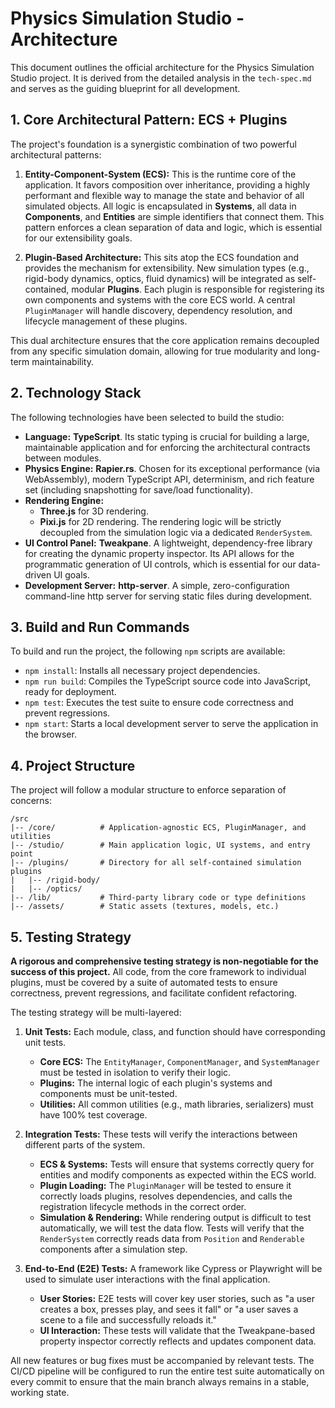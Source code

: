 # Physics Simulation Studio - Architecture

This document outlines the official architecture for the Physics Simulation Studio project. It is derived from the detailed analysis in the `tech-spec.md` and serves as the guiding blueprint for all development.

## 1. Core Architectural Pattern: ECS + Plugins

The project's foundation is a synergistic combination of two powerful architectural patterns:

1.  **Entity-Component-System (ECS):** This is the runtime core of the application. It favors composition over inheritance, providing a highly performant and flexible way to manage the state and behavior of all simulated objects. All logic is encapsulated in **Systems**, all data in **Components**, and **Entities** are simple identifiers that connect them. This pattern enforces a clean separation of data and logic, which is essential for our extensibility goals.

2.  **Plugin-Based Architecture:** This sits atop the ECS foundation and provides the mechanism for extensibility. New simulation types (e.g., rigid-body dynamics, optics, fluid dynamics) will be integrated as self-contained, modular **Plugins**. Each plugin is responsible for registering its own components and systems with the core ECS world. A central `PluginManager` will handle discovery, dependency resolution, and lifecycle management of these plugins.

This dual architecture ensures that the core application remains decoupled from any specific simulation domain, allowing for true modularity and long-term maintainability.

## 2. Technology Stack

The following technologies have been selected to build the studio:

*   **Language:** **TypeScript**. Its static typing is crucial for building a large, maintainable application and for enforcing the architectural contracts between modules.
*   **Physics Engine:** **Rapier.rs**. Chosen for its exceptional performance (via WebAssembly), modern TypeScript API, determinism, and rich feature set (including snapshotting for save/load functionality).
*   **Rendering Engine:**
    *   **Three.js** for 3D rendering.
    *   **Pixi.js** for 2D rendering.
    The rendering logic will be strictly decoupled from the simulation logic via a dedicated `RenderSystem`.
*   **UI Control Panel:** **Tweakpane**. A lightweight, dependency-free library for creating the dynamic property inspector. Its API allows for the programmatic generation of UI controls, which is essential for our data-driven UI goals.
*   **Development Server:** **http-server**. A simple, zero-configuration command-line http server for serving static files during development.

## 3. Build and Run Commands

To build and run the project, the following `npm` scripts are available:

*   `npm install`: Installs all necessary project dependencies.
*   `npm run build`: Compiles the TypeScript source code into JavaScript, ready for deployment.
*   `npm test`: Executes the test suite to ensure code correctness and prevent regressions.
*   `npm start`: Starts a local development server to serve the application in the browser.

## 4. Project Structure

The project will follow a modular structure to enforce separation of concerns:

```
/src
|-- /core/          # Application-agnostic ECS, PluginManager, and utilities
|-- /studio/        # Main application logic, UI systems, and entry point
|-- /plugins/       # Directory for all self-contained simulation plugins
|   |-- /rigid-body/
|   |-- /optics/
|-- /lib/           # Third-party library code or type definitions
|-- /assets/        # Static assets (textures, models, etc.)
```

## 5. Testing Strategy

**A rigorous and comprehensive testing strategy is non-negotiable for the success of this project.** All code, from the core framework to individual plugins, must be covered by a suite of automated tests to ensure correctness, prevent regressions, and facilitate confident refactoring.

The testing strategy will be multi-layered:

1.  **Unit Tests:** Each module, class, and function should have corresponding unit tests.
    *   **Core ECS:** The `EntityManager`, `ComponentManager`, and `SystemManager` must be tested in isolation to verify their logic.
    *   **Plugins:** The internal logic of each plugin's systems and components must be unit-tested.
    *   **Utilities:** All common utilities (e.g., math libraries, serializers) must have 100% test coverage.

2.  **Integration Tests:** These tests will verify the interactions between different parts of the system.
    *   **ECS & Systems:** Tests will ensure that systems correctly query for entities and modify components as expected within the ECS world.
    *   **Plugin Loading:** The `PluginManager` will be tested to ensure it correctly loads plugins, resolves dependencies, and calls the registration lifecycle methods in the correct order.
    *   **Simulation & Rendering:** While rendering output is difficult to test automatically, we will test the data flow. Tests will verify that the `RenderSystem` correctly reads data from `Position` and `Renderable` components after a simulation step.

3.  **End-to-End (E2E) Tests:** A framework like Cypress or Playwright will be used to simulate user interactions with the final application.
    *   **User Stories:** E2E tests will cover key user stories, such as "a user creates a box, presses play, and sees it fall" or "a user saves a scene to a file and successfully reloads it."
    *   **UI Interaction:** These tests will validate that the Tweakpane-based property inspector correctly reflects and updates component data.

All new features or bug fixes must be accompanied by relevant tests. The CI/CD pipeline will be configured to run the entire test suite automatically on every commit to ensure that the main branch always remains in a stable, working state.
